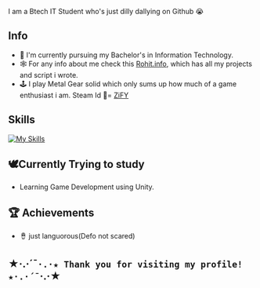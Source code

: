 
I am a Btech IT Student who's just dilly dallying on Github 😭

## Info

- 🏫 I'm currently pursuing my Bachelor's in Information Technology.
- 🕸️ For any info about me check this [Rohit.info](https://www.youtube.com/watch?v=fC7oUOUEEi4), which has all my projects and script i wrote.
- 🕹️ I play Metal Gear solid which only sums up how much of a game enthusiast i am. Steam Id 🪪= [ZiFY](https://steamcommunity.com/profiles/76561199169090695/)

## Skills
[![My Skills](https://skillicons.dev/icons?i=js,html,css,python,c)](https://skillicons.dev)

## 🕊️Currently Trying to study

  - Learning Game Development using Unity.

 ## 🏆 Achievements

- 🪘 just languorous(Defo not scared)

## ★·.·´¯`·.·★ Thank you for visiting my profile! ★·.·´¯`·.·★



